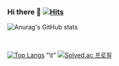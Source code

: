 ### Hi there 👋 [![Hits](https://hits.seeyoufarm.com/api/count/incr/badge.svg?url=https%3A%2F%2Fgithub.com%2FMinny27&count_bg=%2379C83D&title_bg=%23555555&icon=&icon_color=%23E7E7E7&title=hits&edge_flat=false)](https://hits.seeyoufarm.com)

![Anurag's GitHub stats](https://github-readme-stats.vercel.app/api?username=Minny27&show_icons=true&theme=dracula)

<br>

[![Top Langs](https://github-readme-stats.vercel.app/api/top-langs/?username=Minny27&layout=compact)](https://github.com/anuraghazra/github-readme-stats) "\t" [![Solved.ac
프로필](http://mazassumnida.wtf/api/v2/generate_badge?boj=dltmdals0608)](https://solved.ac/dltmdals0608)

